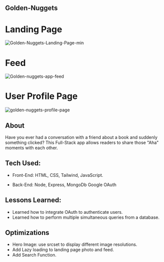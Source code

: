 ## Golden-Nuggets

# Landing Page
![Golden-Nuggets-Landing-Page-min](https://user-images.githubusercontent.com/86321333/193850686-31c80a81-b1d0-4f7b-b7e2-d390516315fe.png)

# Feed
![Golden-nuggets-app-feed](https://user-images.githubusercontent.com/86321333/194169888-ab0003be-eb7c-4e0d-9179-26a0afba7c7d.png)

# User Profile Page
![golden-nuggets-profile-page](https://user-images.githubusercontent.com/86321333/194169984-ffb6c88e-8175-4ccb-8690-6908991b20f1.png)



## About
Have you ever had a conversation with a friend about a book and suddenly something clicked? This Full-Stack app allows readers to share those "Aha" moments with each other. 


## Tech Used:

* Front-End:
HTML, CSS, Tailwind, JavaScript.

* Back-End:
Node, Express, MongoDb Google OAuth


## Lessons Learned:
* Learned how to integrate OAuth to authenticate users.
* Learned how to perform multiple simultaneous queries from a database.

## Optimizations
* Hero Image: use srcset to display different image resolutions.
* Add Lazy loading to landing page photo and feed.
* Add Search Function.
